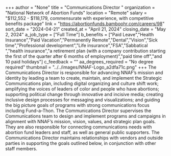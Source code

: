 +++
author = "None"
title = "Communications Director "
organization = "National Network of Abortion Funds"
location = "Remote"
salary = "$112,552 - $118,179, commensurate with experience, with competitive benefits package"
link = "https://abortionfunds.bamboohr.com/careers/98"
sort_date = "2024-04-21"
created_at = "April 21, 2024"
closing_date = "May 2, 2024"
a_job_type = ["Full Time"]
b_benefits = ["Paid Leave","Health Insurance","Paid Vacation","Permanently Remote","Dental","Vision","Sick time","Professional development","Life insurance","FSA","Sabbatical ","health insurance","a retirement plan (with a company contribution starting the first of the quarter after 6 months of employment)","paid time off","and 10 paid holidays"]
c_feedback = ""
aa_degrees_required = "No degree required"
thumbnail = "../../images/NNAF-Logo_a2dfa71c.png"
+++
The Communications Director is responsible for advancing NNAF’s mission and identity by leading a team to create, maintain, and implement the Strategic Communications plan, including digital organizing and culture shift work; amplifying the voices of leaders of color and people who have abortions; supporting political change through innovative and incisive media; creating inclusive design processes for messaging and visualizations; and guiding the big picture goals of programs with strong communications focus including Fund-a-Thon. The Communications Director supervises the Communications team to design and implement programs and campaigns in alignment with NNAF’s mission, vision, values, and strategic plan goals. They are also responsible for connecting communications needs with abortion fund leaders and staff, as well as general public supporters. The Communications Director maintains relationships with vendors and outside parties in supporting the goals outlined below, in conjunction with other staff members. 